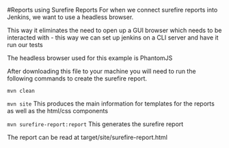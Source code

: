 #Reports using Surefire Reports
For when we connect surefire reports into Jenkins, we want to use a headless browser. 

This way it eliminates the need to open up a GUI browser which needs to be interacted with - this way we can set up jenkins on a CLI server and have it run our tests

The headless browser used for this example is PhantomJS

After downloading this file to your machine you will need to run the following commands to create the surefire report.

`mvn clean`

`mvn site` 
This produces the main information for templates for the reports as well as the html/css components

`mvn surefire-report:report`
This generates the surefire report

The report can be read at target/site/surefire-report.html
